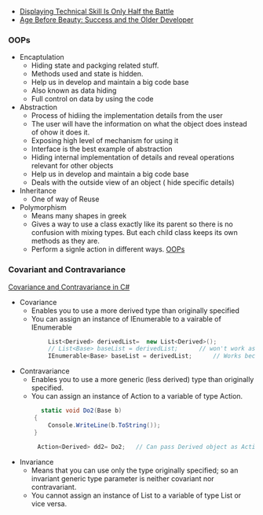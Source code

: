 * [Displaying Technical Skill Is Only Half the Battle](https://msdn.microsoft.com/en-us/magazine/mt808497)
* [Age Before Beauty: Success and the Older Developer](https://msdn.microsoft.com/en-us/magazine/mt793266)

### OOPs
* Encaptulation
    * Hiding state and packging related stuff.
    * Methods used and state is hidden.
    * Help us in develop and maintain a big code base
    * Also known as data hiding
    * Full control on data by using the code
* Abstraction
    * Process of hidiing the implementation details from the user
    * The user will have the information on what the object does instead of ohow it does it.
    * Exposing high level of mechanism for using it
    * Interface is the best example of abstraction
    * Hiding internal implementation of details and reveal operations relevant for other objects
    * Help us in develop and maintain a big code base
    * Deals with the outside view of an object ( hide specific details)
* Inheritance
    * One of way of Reuse 
* Polymorphism
    * Means many shapes in greek
    * Gives a way to use a class exactly like its parent so there is no confusion with mixing types. But each child class keeps its own methods    as they are.
    * Perform a signle action in different ways.
[OOPs](https://medium.com/from-the-scratch/oop-everything-you-need-to-know-about-object-oriented-programming-aee3c18e281b)

### Covariant and Contravariance
[Covariance and Contravariance in C#](https://blogs.msdn.microsoft.com/ericlippert/2007/10/16/covariance-and-contravariance-in-c-part-one/)
* Covariance
    * Enables you to use a more derived type than originally specified
    * You can assign an instance of IEnumerable<Derived> to a vairable of IEnumerable<Base>
    ```csharp
            List<Derived> derivedList=  new List<Derived>();
            // List<Base> baseList = derivedList;      // won't work as List<Derived> is not derived from List<Base>
            IEnumerable<Base> baseList = derivedList;      // Works because IEnumerable<out T> , as IEnumerable is marked as Covariance
    ```
* Contravariance
    * Enables you to use a more generic (less derived) type than originally specified.
    * You can assign an instance of Action<Base> to a variable of type Action<Derived>.
    ```csharp
          static void Do2(Base b)
        {
            Console.WriteLine(b.ToString());
        }

         Action<Derived> dd2= Do2;   // Can pass Derived object as Action<In> was defined contravariance
    ```
* Invariance
    * Means that you can use only the type originally specified; so an invariant generic type parameter is neither covariant nor contravariant.
    * You cannot assign an instance of List<Base> to a variable of type List<Derived> or vice versa.

